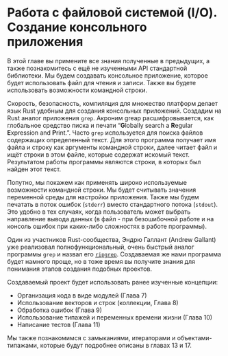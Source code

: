 # Работа с файловой системой (I/O). Создание консольного приложения

В этой главе вы примените все знания полученные в предыдущих, а также познакомитесь
с ещё не изученными API стандартной библиотеки. Мы будем создавать консольное приложение,
которое будет использовать файл для чтения и записи. Также вы будете использовать
возможности командной строки.

Скорость, безопасность, компиляция для множество платформ делает язык Rust удобным
для создания консольных приложений. Создадим на Rust аналог приложения `grep`.
Акроним greap расшифровывается, как глобальное средство писка и печати
“**G**lobally search a **R**egular **E**xpression and **P**rint.”. Часто `grep`
используется для поиска файлов содержащих определенный текст. Для этого программа
получает имя файла и строку как аргументы командной строки, далее читает файл и ищёт
строки в этом файле, которые содержат искомый текст. Результатом работы программы
являются строки, в которых был найден этот текст.

Попутно, мы покажем как применять широко используемые возможности командной строки.
Мы будет считывать значения переменной среды для настройки приложения. Также мы
будем печатать в поток ошибок (`stderr`) вместо стандартного потока (`stdout`).
Это удобно в тех случаях, когда пользователь может выбрать направление вывода данных
(в файл - при безошибочной работе и на консоль ошибок при каких-либо сложностях в
работе программы).

Один из участников Rust-сообщества, Эндрю Галлант (Andrew Gallant) уже реализовал
полнофункциональный, очень быстрый аналог программы `grep` и назвал его
[`ripgrep`](https://github.com/BurntSushi/ripgrep)<!-- ignore -->. Создаваемая же
нами программа будет намного проще, но в тоже время вы получите знания для понимания
этапов создания подобных проектов.

Создаваемый проект будет использовать ранее изученные концепции:

* Организация кода в виде модулей (Глава 7)
* Использование векторов и строк (коллекции, Глава 8)
* Обработка ошибок (Глава 9)
* Использование типажей и переменных времени жизни (Глава 10)
* Написание тестов (Глава 11)

Мы также познакомимся с замыканиями, итераторами и объектами-типажами, которые будут подробнее
описаны в главах 13 и 17.

